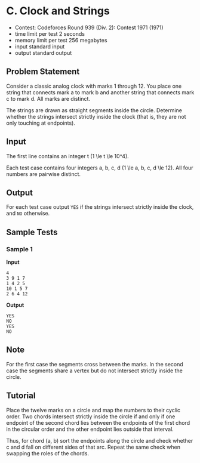 # C. Clock and Strings

- Contest: Codeforces Round 939 (Div. 2): Contest 1971 (1971)
- time limit per test 2 seconds
- memory limit per test 256 megabytes
- input standard input
- output standard output

## Problem Statement

Consider a classic analog clock with marks 1 through 12. You place one string that connects mark a to mark b and another string that connects mark c to mark d. All marks are distinct.

The strings are drawn as straight segments inside the circle. Determine whether the strings intersect strictly inside the clock (that is, they are not only touching at endpoints).

## Input

The first line contains an integer t (1 \le t \le 10^4).

Each test case contains four integers a, b, c, d (1 \le a, b, c, d \le 12). All four numbers are pairwise distinct.

## Output

For each test case output `YES` if the strings intersect strictly inside the clock, and `NO` otherwise.

## Sample Tests

### Sample 1

**Input**

```text
4
3 9 1 7
1 4 2 5
10 1 5 7
2 6 4 12
```

**Output**

```text
YES
NO
YES
NO
```

## Note

For the first case the segments cross between the marks. In the second case the segments share a vertex but do not intersect strictly inside the circle.

## Tutorial

Place the twelve marks on a circle and map the numbers to their cyclic order. Two chords intersect strictly inside the circle if and only if one endpoint of the second chord lies between the endpoints of the first chord in the circular order and the other endpoint lies outside that interval.

Thus, for chord (a, b) sort the endpoints along the circle and check whether c and d fall on different sides of that arc. Repeat the same check when swapping the roles of the chords.

